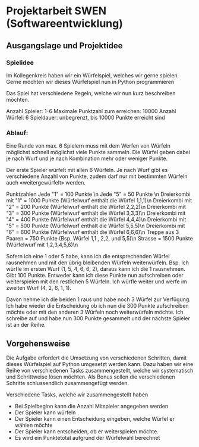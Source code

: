 # Projektarbeit SWEN (Softwareentwicklung)

## Ausgangslage und Projektidee

### Spielidee 

Im Kollegenkreis haben wir ein Würfelspiel, welches wir gerne spielen. Gerne möchten wir dieses Würfelspiel nun in Python programmieren

Das Spiel hat verschiedene Regeln, welche wir nun kurz beschreiben möchten.

Anzahl Spieler: 1-6
Maximale Punktzahl zum erreichen: 10000
Anzahl Würfel: 6
Spieldauer: unbegrenzt, bis 10000 Punkte erreicht sind

### Ablauf:

Eine Runde von max. 6 Spielern muss mit dem Werfen von Würfeln möglichst schnell möglichst viele Punkte sammeln. Die Würfel geben dabei je nach Wurf und je nach Kombination mehr oder weniger Punkte.

Der erste Spieler würfelt mit allen 6 Würfeln. Je nach Wurf gibt es verschiedene Anzahl von Punkte, zudem darf nur mit bestimmten Würfeln auch «weitergewürfelt» werden.

Punktzahlen
Jede "1" = 100 Punkte \n
Jede "5" = 50 Punkte \n
Dreierkombi mit "1" = 1000 Punkte   (Würfelwurf enthält die Würfel 1,1,1)\n
Dreierkombi mit "2" = 200 Punkte    (Würfelwurf enthält die Würfel 2,2,2)\n
Dreierkombi mit "3" = 300 Punkte    (Würfelwurf enthält die Würfel 3,3,3)\n
Dreierkombi mit "4" = 400 Punkte    (Würfelwurf enthält die Würfel 4,4,4)\n
Dreierkombi mit "5" = 500 Punkte    (Würfelwurf enthält die Würfel 5,5,5)\n
Dreierkombi mit "6" = 600 Punkte    (Würfelwurf enthält die Würfel 6,6,6)\n
Treppe aus 3 Paaren = 750 Punkte    (Bsp. Würfel 1,1 , 2,2, und 5,5)\n
Strasse             = 1500 Punkte   (Würfelwurf mit 1,2,3,4,5,6)\n


Sofern ich eine 1 oder 5 habe, kann ich die entsprechenden Würfel rausnehmen und mit den übrig bleibenden Würfeln weiterwürfeln. Bsp. Ich würfle im ersten Wurf (1, 5, 4, 6, 6, 2), daraus kann ich die 1 rausnehmen. Gibt 100 Punkte. Entweder kann ich diese Punkte nun aufschreiben oder weiterspielen mit den restlichen 5 Würfeln. Ich würfle weiter und werfe im zweiten Wurf (4, 2, 6, 1, 1). 

Davon nehme ich die beiden 1 raus und habe noch 3 Würfel zur Verfügung. Ich habe wieder die Entscheidung ob ich nun die 300 Punkte aufschreiben möchte oder mit den anderen 3 Würfeln noch weiterwürfeln möchte. Ich schreibe auf und habe nun 300 Punkte gesammelt und der nächste Spieler ist an der Reihe.



## Vorgehensweise

Die Aufgabe erfordert die Umsetzung von verschiedenen Schritten, damit dieses Würfelspiel auf Python umgesetzt werden kann. Dazu haben wir eine Reihe von verschiedenen Tasks zusammengestellt, welche wir systematisch und Schrittweise lösen möchten. Als Bonus sollen die verschiedenen Schritte schlussendlich zusammengefügt werden.

Verschiedene Tasks, welche wir zusammengestellt haben
- Bei Spielbeginn kann die Anzahl Mitspieler angegeben werden
- Der Spieler kann würfeln
- Der Spieler  kann einen Entscheidung eingeben, welche Würfel er wählen möchte
- Der Spieler kann entscheiden, ob er weiterspielen möchte.
- Es wird ein Punktetotal aufgrund der Würfelwahl berechnet
